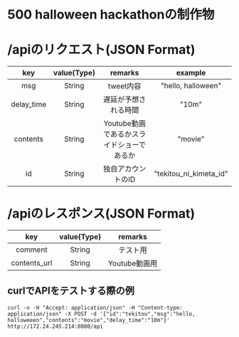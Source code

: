 # 500 halloween hackathonの制作物

# /apiのリクエスト(JSON Format)
| key | value(Type) | remarks | example |
|:--:|:--:|:--:|:--:|
| msg | String | tweet内容 | "hello, halloween" |
| delay_time | String | 遅延が予想される時間 | "10m" |  
| contents | String | Youtube動画であるかスライドショーであるか | "movie" |  
| id | String | 独自アカウントのID | "tekitou_ni_kimeta_id" |  


# /apiのレスポンス(JSON Format)  
| key | value(Type) | remarks |  
|:--:|:--:|:--:|
| comment | String | テスト用 |  
| contents_url | String | Youtube動画用 |  


## curlでAPIをテストする際の例  

```
curl -v -H "Accept: application/json" -H "Content-type: application/json" -X POST -d '{"id":"tekitou","msg":"hello, halloweeen","contents":"movie","delay_time":"10m"}'   http://172.24.245.214:8080/api
```
